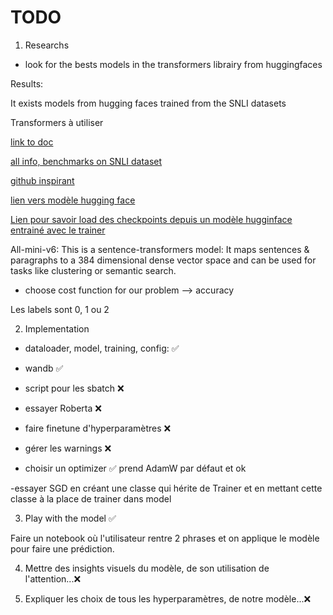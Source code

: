 # TODO

1) Researchs

- look for the bests models in the transformers librairy from huggingfaces

Results:

It exists models from hugging faces trained from the SNLI datasets

Transformers à utiliser

[ link to doc](https://discuss.huggingface.co/t/what-are-the-best-trained-model-of-nli-natural-language-inference/21030)

[all info, benchmarks on SNLI dataset](https://towardsdatascience.com/natural-language-inference-an-overview-57c0eecf6517)

[github inspirant](https://github.com/sarrabenyahia/NLI-SNLI)

[lien vers modèle hugging face](https://huggingface.co/models?dataset=dataset:multi_nli)

[Lien pour savoir load des checkpoints depuis un modèle hugginface entrainé avec le trainer](https://discuss.huggingface.co/t/trainer-load-best-model-at-end-doesnt-load-the-best-model/32206)

All-mini-v6: This is a sentence-transformers model: It maps sentences & paragraphs to a 384 dimensional dense vector space and can be used for tasks like clustering or semantic search.


- choose cost function for our problem --> accuracy

Les labels sont 0, 1 ou 2

2) Implementation

- dataloader, model, training, config: ✅

- wandb ✅

- script pour les sbatch ❌

- essayer Roberta ❌

- faire finetune d'hyperparamètres ❌

- gérer les warnings ❌

- choisir un optimizer ✅ prend AdamW par défaut et ok

-essayer SGD en créant une classe qui hérite de Trainer et en mettant cette classe à la place de trainer dans model

3) Play with the model ✅

Faire un notebook où l'utilisateur rentre 2 phrases et on applique le modèle pour faire une prédiction.


4) Mettre des insights visuels du modèle, de son utilisation de l'attention...❌


5) Expliquer les choix de tous les hyperparamètres, de notre modèle...❌

